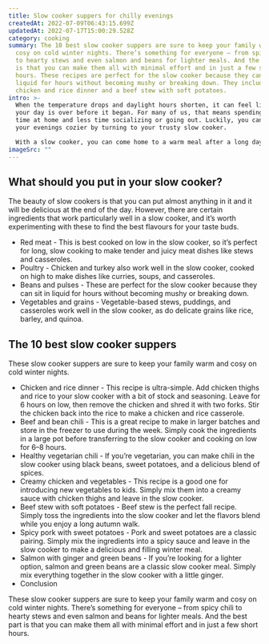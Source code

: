 ```yaml
---
title: Slow cooker suppers for chilly evenings
createdAt: 2022-07-09T06:43:15.699Z
updatedAt: 2022-07-17T15:00:29.528Z
category: cooking
summary: The 10 best slow cooker suppers are sure to keep your family warm and
  cosy on cold winter nights. There’s something for everyone – from spicy chili
  to hearty stews and even salmon and beans for lighter meals. And the best part
  is that you can make them all with minimal effort and in just a few short
  hours. These recipes are perfect for the slow cooker because they can sit in
  liquid for hours without becoming mushy or breaking down. They include a
  chicken and rice dinner and a beef stew with soft potatoes.
intro: >-
  When the temperature drops and daylight hours shorten, it can feel like
  your day is over before it began. For many of us, that means spending more
  time at home and less time socializing or going out. Luckily, you can make
  your evenings cozier by turning to your trusty slow cooker. 

  With a slow cooker, you can come home to a warm meal after a long day at work or school. The appliance is perfect for preparing supper when you don’t want to spend a lot of time cooking in the evening. Preparing these slow-cooked suppers takes only a few minutes during the afternoon or early in the morning – then you can leave them alone while they cook!
imageSrc: ""
---
```


## What should you put in your slow cooker?

The beauty of slow cookers is that you can put almost anything in it and it will be delicious at the end of the day. However, there are certain ingredients that work particularly well in a slow cooker, and it’s worth experimenting with these to find the best flavours for your taste buds.

- Red meat - This is best cooked on low in the slow cooker, so it’s perfect for long, slow cooking to make tender and juicy meat dishes like stews and casseroles.
- Poultry - Chicken and turkey also work well in the slow cooker, cooked on high to make dishes like curries, soups, and casseroles.
- Beans and pulses - These are perfect for the slow cooker because they can sit in liquid for hours without becoming mushy or breaking down.
- Vegetables and grains - Vegetable-based stews, puddings, and casseroles work well in the slow cooker, as do delicate grains like rice, barley, and quinoa.

## The 10 best slow cooker suppers

These slow cooker suppers are sure to keep your family warm and cosy on cold winter nights.

- Chicken and rice dinner - This recipe is ultra-simple. Add chicken thighs and rice to your slow cooker with a bit of stock and seasoning. Leave for 6 hours on low, then remove the chicken and shred it with two forks. Stir the chicken back into the rice to make a chicken and rice casserole.
- Beef and bean chili - This is a great recipe to make in larger batches and store in the freezer to use during the week. Simply cook the ingredients in a large pot before transferring to the slow cooker and cooking on low for 6–8 hours.
- Healthy vegetarian chili - If you’re vegetarian, you can make chili in the slow cooker using black beans, sweet potatoes, and a delicious blend of spices.
- Creamy chicken and vegetables - This recipe is a good one for introducing new vegetables to kids. Simply mix them into a creamy sauce with chicken thighs and leave in the slow cooker.
- Beef stew with soft potatoes - Beef stew is the perfect fall recipe. Simply toss the ingredients into the slow cooker and let the flavors blend while you enjoy a long autumn walk.
- Spicy pork with sweet potatoes - Pork and sweet potatoes are a classic pairing. Simply mix the ingredients into a spicy sauce and leave in the slow cooker to make a delicious and filling winter meal.
- Salmon with ginger and green beans - If you’re looking for a lighter option, salmon and green beans are a classic slow cooker meal. Simply mix everything together in the slow cooker with a little ginger.
- Conclusion

These slow cooker suppers are sure to keep your family warm and cosy on cold winter nights. There’s something for everyone – from spicy chili to hearty stews and even salmon and beans for lighter meals. And the best part is that you can make them all with minimal effort and in just a few short hours.
